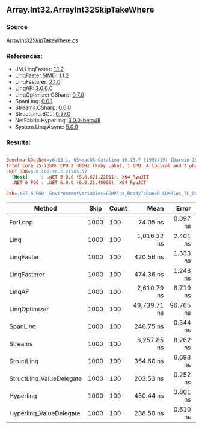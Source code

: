 ﻿## Array.Int32.ArrayInt32SkipTakeWhere

### Source
[ArrayInt32SkipTakeWhere.cs](../LinqBenchmarks/Array/Int32/ArrayInt32SkipTakeWhere.cs)

### References:
- JM.LinqFaster: [1.1.2](https://www.nuget.org/packages/JM.LinqFaster/1.1.2)
- LinqFaster.SIMD: [1.1.2](https://www.nuget.org/packages/LinqFaster.SIMD/1.0.3)
- LinqFasterer: [2.1.0](https://www.nuget.org/packages/LinqFasterer/2.1.0)
- LinqAF: [3.0.0.0](https://www.nuget.org/packages/LinqAF/3.0.0.0)
- LinqOptimizer.CSharp: [0.7.0](https://www.nuget.org/packages/LinqOptimizer.CSharp/0.7.0)
- SpanLinq: [0.0.1](https://www.nuget.org/packages/SpanLinq/0.0.1)
- Streams.CSharp: [0.6.0](https://www.nuget.org/packages/Streams.CSharp/0.6.0)
- StructLinq.BCL: [0.27.0](https://www.nuget.org/packages/StructLinq/0.27.0)
- NetFabric.Hyperlinq: [3.0.0-beta48](https://www.nuget.org/packages/NetFabric.Hyperlinq/3.0.0-beta48)
- System.Linq.Async: [5.0.0](https://www.nuget.org/packages/System.Linq.Async/5.0.0)

### Results:
``` ini

BenchmarkDotNet=v0.13.1, OS=macOS Catalina 10.15.7 (19H1419) [Darwin 19.6.0]
Intel Core i5-7360U CPU 2.30GHz (Kaby Lake), 1 CPU, 4 logical and 2 physical cores
.NET SDK=6.0.100-rc.2.21505.57
  [Host]     : .NET 5.0.6 (5.0.621.22011), X64 RyuJIT
  .NET 6 PGO : .NET 6.0.0 (6.0.21.48005), X64 RyuJIT

Job=.NET 6 PGO  EnvironmentVariables=COMPlus_ReadyToRun=0,COMPlus_TC_QuickJitForLoops=1,COMPlus_TieredPGO=1  Runtime=.NET 6.0  

```
|                   Method | Skip | Count |         Mean |     Error |    StdDev |          Ratio | RatioSD |   Gen 0 | Allocated |
|------------------------- |----- |------ |-------------:|----------:|----------:|---------------:|--------:|--------:|----------:|
|                  ForLoop | 1000 |   100 |     74.05 ns |  0.097 ns |  0.091 ns |       baseline |         |       - |         - |
|                     Linq | 1000 |   100 |  1,016.22 ns |  2.401 ns |  2.246 ns |  13.72x slower |   0.03x |  0.0725 |     152 B |
|               LinqFaster | 1000 |   100 |    420.56 ns |  1.333 ns |  1.247 ns |   5.68x slower |   0.02x |  0.7191 |   1,504 B |
|             LinqFasterer | 1000 |   100 |    474.36 ns |  1.248 ns |  1.107 ns |   6.41x slower |   0.02x |  0.3281 |     688 B |
|                   LinqAF | 1000 |   100 |  2,610.79 ns |  8.719 ns |  8.156 ns |  35.26x slower |   0.11x |       - |         - |
|            LinqOptimizer | 1000 |   100 | 49,739.71 ns | 96.765 ns | 85.779 ns | 671.64x slower |   1.35x | 15.0757 |  31,641 B |
|                 SpanLinq | 1000 |   100 |    246.75 ns |  0.544 ns |  0.455 ns |   3.33x slower |   0.01x |       - |         - |
|                  Streams | 1000 |   100 |  6,257.85 ns |  8.262 ns |  7.728 ns |  84.51x slower |   0.13x |  0.4349 |     912 B |
|               StructLinq | 1000 |   100 |    354.60 ns |  6.698 ns |  6.266 ns |   4.79x slower |   0.08x |  0.0458 |      96 B |
| StructLinq_ValueDelegate | 1000 |   100 |    203.53 ns |  0.252 ns |  0.236 ns |   2.75x slower |   0.00x |       - |         - |
|                Hyperlinq | 1000 |   100 |    450.44 ns |  3.801 ns |  3.555 ns |   6.08x slower |   0.04x |       - |         - |
|  Hyperlinq_ValueDelegate | 1000 |   100 |    238.58 ns |  0.610 ns |  0.570 ns |   3.22x slower |   0.01x |       - |         - |
